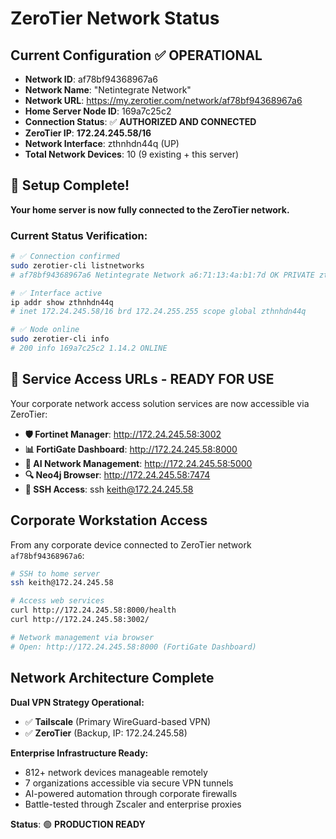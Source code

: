 # ZeroTier Network Status

## Current Configuration ✅ OPERATIONAL

- **Network ID**: af78bf94368967a6
- **Network Name**: "Netintegrate Network"
- **Network URL**: https://my.zerotier.com/network/af78bf94368967a6
- **Home Server Node ID**: 169a7c25c2
- **Connection Status**: ✅ **AUTHORIZED AND CONNECTED**
- **ZeroTier IP**: **172.24.245.58/16**
- **Network Interface**: zthnhdn44q (UP)
- **Total Network Devices**: 10 (9 existing + this server)

## 🎉 Setup Complete!

**Your home server is now fully connected to the ZeroTier network.**

### Current Status Verification:
```bash
# ✅ Connection confirmed
sudo zerotier-cli listnetworks
# af78bf94368967a6 Netintegrate Network a6:71:13:4a:b1:7d OK PRIVATE zthnhdn44q 172.24.245.58/16

# ✅ Interface active
ip addr show zthnhdn44q
# inet 172.24.245.58/16 brd 172.24.255.255 scope global zthnhdn44q

# ✅ Node online
sudo zerotier-cli info  
# 200 info 169a7c25c2 1.14.2 ONLINE
```

## 🚀 Service Access URLs - READY FOR USE

Your corporate network access solution services are now accessible via ZeroTier:

- **🛡️ Fortinet Manager**: http://172.24.245.58:3002
- **📊 FortiGate Dashboard**: http://172.24.245.58:8000  
- **🤖 AI Network Management**: http://172.24.245.58:5000
- **🔍 Neo4j Browser**: http://172.24.245.58:7474
- **🔐 SSH Access**: ssh keith@172.24.245.58

## Corporate Workstation Access

From any corporate device connected to ZeroTier network `af78bf94368967a6`:

```bash
# SSH to home server
ssh keith@172.24.245.58

# Access web services
curl http://172.24.245.58:8000/health
curl http://172.24.245.58:3002/

# Network management via browser
# Open: http://172.24.245.58:8000 (FortiGate Dashboard)
```

## Network Architecture Complete

**Dual VPN Strategy Operational:**
- ✅ **Tailscale** (Primary WireGuard-based VPN)
- ✅ **ZeroTier** (Backup, IP: 172.24.245.58)

**Enterprise Infrastructure Ready:**
- 812+ network devices manageable remotely
- 7 organizations accessible via secure VPN tunnels
- AI-powered automation through corporate firewalls
- Battle-tested through Zscaler and enterprise proxies

**Status**: 🟢 **PRODUCTION READY**